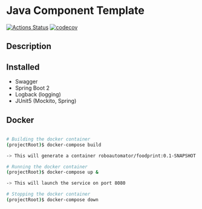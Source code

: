 # Java Component Template 

[![Actions Status](https://github.com/fishey2/java-component-template/workflows/Java%20CI/badge.svg)](https://github.com/fishey2/java-component-template/actions)
[![codecov](https://codecov.io/gh/fishey2/java-component-template/branch/master/graph/badge.svg?token=P8Z80pYCt0)](https://codecov.io/gh/fishey2/java-component-template)

## Description


## Installed

- Swagger
- Spring Boot 2
- Logback (logging)
- JUnit5 (Mockito, Spring)

## Docker

```bash

# Building the docker container
(projectRoot)$ docker-compose build

-> This will generate a container roboautomator/foodprint:0.1-SNAPSHOT

# Running the docker container
(projectRoot)$ docker-compose up &

-> This will launch the service on port 8080

# Stopping the docker container
(projectRoot)$ docker-compose down
```